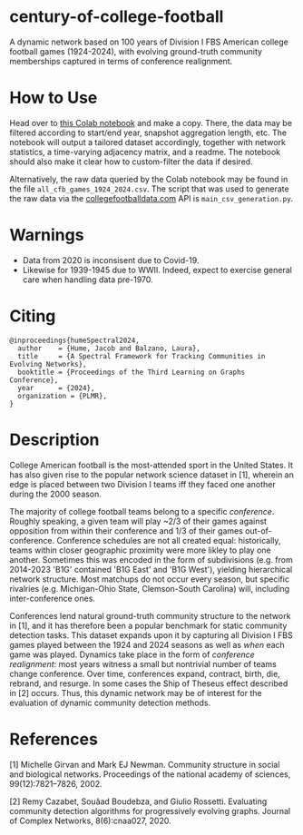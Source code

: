 # century-of-college-football
A dynamic network based on 100 years of Division I FBS American college football games (1924-2024), with evolving ground-truth community memberships captured in terms of conference realignment. 

# How to Use
Head over to [this Colab notebook](https://colab.research.google.com/drive/1V8QjLjaZGW33G-bqT1MNQ_VvXWd3E5sf?usp=sharing)
 and make a copy. There, the data may be filtered according to start/end year, snapshot aggregation length, etc. The notebook will output a tailored dataset accordingly, together with network statistics, a time-varying adjacency matrix, and a readme. The notebook should also make it clear how to custom-filter the data if desired. 

Alternatively, the raw data queried by the Colab notebook may be found in the file `all_cfb_games_1924_2024.csv`. The script that was used to generate the raw data via the [collegefootballdata.com](https://collegefootballdata.com/) API is `main_csv_generation.py`.  

# Warnings
- Data from 2020 is inconsisent due to Covid-19. 
- Likewise for 1939-1945 due to WWII. Indeed, expect to exercise general care when handling data pre-1970.


# Citing
```
@inproceedings{humeSpectral2024,
  author    = {Hume, Jacob and Balzano, Laura},
  title     = {A Spectral Framework for Tracking Communities in Evolving Networks},
  booktitle = {Proceedings of the Third Learning on Graphs Conference},
  year      = {2024},
  organization = {PLMR},
}
```

# Description
College American football is the most-attended sport in the United States. It has also given rise to the popular network science dataset in [1], wherein an edge is placed between two Division I teams iff they faced one another during the 2000 season. 

The majority of college football teams belong to a specific _conference_. Roughly speaking, a given team will play ~2/3 of their games against opposition from within their conference and 1/3 of their games out-of-conference. Conference schedules are not all created equal: historically, teams within closer geographic proximity were more likley to play one another. Sometimes this was encoded in the form of subdivisions (e.g. from 2014-2023 'B1G' contained 'B1G East' and 'B1G West'), yielding hierarchical network structure. Most matchups do not occur every season, but specific rivalries (e.g. Michigan-Ohio State, Clemson-South Carolina) will, including inter-conference ones.

Conferences lend natural ground-truth community structure to the network in [1], and it has therefore been a popular benchmark for static community detection tasks. This dataset expands upon it by capturing all Division I FBS games played between the 1924 and 2024 seasons as well as _when_ each game was played. Dynamics take place in the form of _conference realignment_: most years witness a small but nontrivial number of teams change conference. Over time, conferences expand, contract, birth, die, rebrand, and resurge. In some cases the Ship of Theseus effect described in [2] occurs. Thus, this dynamic network may be of interest for the evaluation of dynamic community detection methods.



# References
[1] Michelle Girvan and Mark EJ Newman. Community structure in social and biological networks.
Proceedings of the national academy of sciences, 99(12):7821–7826, 2002.

[2] Remy Cazabet, Souâad Boudebza, and Giulio Rossetti. Evaluating community detection
algorithms for progressively evolving graphs. Journal of Complex Networks, 8(6):cnaa027,
2020. 
